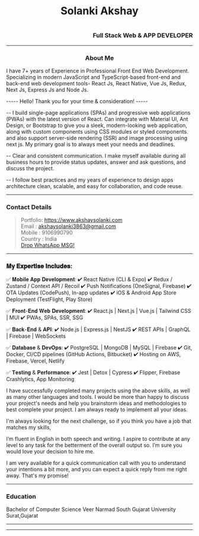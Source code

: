 <h1 align="center"> Solanki Akshay<h1> <h3 align="right">Full Stack Web & APP DEVELOPER</h3>

---

<h3 align="center"> About Me</h3>

 I have 7+ years of Experience in Professional Front End Web Development.
Specializing in modern JavaScript and TypeScript-based front-end and back-end web development tools- React Js, React Native, Vue Js, Redux, Next Js, Express Js and Node Js.

----- Hello! Thank you for your time & consideration! -----

-- I build single-page applications (SPAs) and progressive web applications (PWAs) with the latest version of React. Can integrate with Material UI, Ant Design, or Bootstrap to give you a sleek, modern-looking web application, along with custom components using CSS modules or styled components. and also support server-side rendering (SSR) and image processing using next js.
My primary goal is to always meet your needs and deadlines.

-- Clear and consistent communication. I make myself available during all business hours to provide status updates, answer and ask questions, and discuss the project.
 
-- I follow best practices and my years of experience to design apps architecture clean, scalable, and easy for collaboration, and code reuse.

----
### Contact Details
> Portfolio: https://www.akshaysolanki.com
> <br>Email : akshaysolanki3863@gmail.com 
> <br>Mobile : 9106990790
> <br>Country : India
> <br>[Drop WhatsApp MSG!](https://wa.me/9106990790?text=)
----

### 𝐌𝐲 𝐄𝐱𝐩𝐞𝐫𝐭𝐢𝐬𝐞 𝐈𝐧𝐜𝐥𝐮𝐝𝐞𝐬:
✅ 𝐌𝐨𝐛𝐢𝐥𝐞 𝐀𝐩𝐩 𝐃𝐞𝐯𝐞𝐥𝐨𝐩𝐦𝐞𝐧𝐭:
✔ React Native (CLI & Expo)
✔ Redux / Zustand / Context API / Recoil
✔ Push Notifications (OneSignal, Firebase)
✔ OTA Updates (CodePush), In-app updates
✔ iOS & Android App Store Deployment (TestFlight, Play Store)

✅ 𝐅𝐫𝐨𝐧𝐭-𝐄𝐧𝐝 𝐖𝐞𝐛 𝐃𝐞𝐯𝐞𝐥𝐨𝐩𝐦𝐞𝐧𝐭:
✔ React.js | Next.js | Vue.js | Tailwind CSS | MUI
✔ PWAs, SPAs, SSR, SSG

✅ 𝐁𝐚𝐜𝐤-𝐄𝐧𝐝 & 𝐀𝐏𝐈:
✔ Node.js | Express.js | NestJS
✔ REST APIs | GraphQL | Firebase | WebSockets

✅ 𝐃𝐚𝐭𝐚𝐛𝐚𝐬𝐞 & 𝐃𝐞𝐯𝐎𝐩𝐬:
✔ PostgreSQL | MongoDB | MySQL | Firebase
✔ Git, Docker, CI/CD pipelines (GitHub Actions, Bitbucket)
✔ Hosting on AWS, Firebase, Vercel, Netlify

✅ 𝐓𝐞𝐬𝐭𝐢𝐧𝐠 & 𝐏𝐞𝐫𝐟𝐨𝐫𝐦𝐚𝐧𝐜𝐞:
✔ Jest | Detox | Cypress
✔ Flipper, Firebase Crashlytics, App Monitoring


I have successfully completed many projects using the above skills, as well as many other languages ​​and tools. I would be more than happy to discuss your project's needs and help you brainstorm ideas and methodologies to best complete your project. I am always ready to implement all your ideas.

I'm always looking for the next challenge, so if you think you have a job that matches my skills,

I’m fluent in English in both speech and writing. I aspire to contribute at any level to any task for the betterment of the overall output so. I’m sure you would love your decision to hire me.

I am very available for a quick communication call with you to understand your intentions a bit more, and you can expect a quick reply from me right away. That's my promise!

----

### Education

<p>Bachelor of Computer Science
Veer Narmad South Gujarat University Surat,Gujarat</p>

----

----
